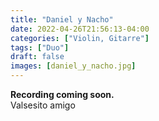 ```yaml
---
title: "Daniel y Nacho"
date: 2022-04-26T21:56:13-04:00
categories: ["Violin, Gitarre"]
tags: ["Duo"]
draft: false
images: [daniel_y_nacho.jpg]
---
```


**Recording coming soon.**
<br>
Valsesito amigo

